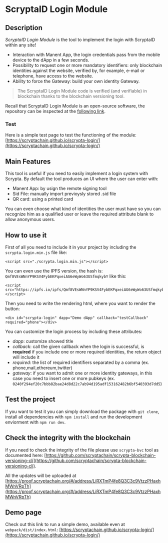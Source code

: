 # ScryptaID Login Module

## Description
*ScryptaID Login Module* is the tool to implement the login with ScryptaID within any site!

- Interaction with Manent App, the login credentials pass from the mobile device to the dApp in a few seconds.
- Possibility to request one or more mandatory identifiers: only blockchain identities against the website, verified by, for example, e-mail or telephone, have access to the website.
- Ability to force the Gateway: build your own identity Gateway.

> The ScryptaID Login Module code is verified (and verifiable) in blockchain thanks to the blockchain versioning tool.


Recall that ScryptaID Login Module is an open-source software, the repository can be inspected at the [following link](https://github.com/scryptachain/scrypta-login).

### Test
Here is a simple test page to test the functioning of the module:
[https://scryptachain.github.io/scrypta-login/](https://scryptachain.github.io/scrypta-login/)

## Main Features

This tool is useful if you need to easily implement a login system with Scrypta. By default the tool produces an UI where the user can enter with:

- Manent App: by usign the remote signing tool
- Sid File: manually import previoysly stored .sid file
- QR card: using a printed card

You can even choose what kind of identities the user must have so you can recognize him as a qualified user or leave the required attribute blank to allow anonymous users.

## How to use it

First of all you need to include it in your project by including the `scrypta.login.min.js` file like:

```
<script src="./scrypta.login.min.js"></script>
```

You can even use the IPFS version, the hash is: `Qmf8VEsWNnYP9KSV4FybEKPqxeiAG6eWyWo63USfmqkybY` like this:

```
<script src="https://ipfs.io/ipfs/Qmf8VEsWNnYP9KSV4FybEKPqxeiAG6eWyWo63USfmqkybY"></script>
```

Then you need to write the rendering html, where you want to render the button:

```
<div id="scrypta-login" dapp="Demo dApp" callback="testCallback" required="phone"></div>
```

You can customize the login process by including these attributes:
- _dapp_: customize showed title
- _callback_: call the given callback when the login is successful, is **required** if you include one or more required identities, the return object will include it
- _required_: the list of required identifiers separated by a comma (ex. phone,mail,ethereum,twitter)
- _gateway_: if you want to admit one or more identity gateways, in this case you need to insert one or more pubkeys (ex. `0240f294ef20c7bbb82bae24d8d22c7ab94d195adf153162482b6bf540393d7dd5`)

## Test the project

If you want to test it you can simply download the package with `git clone`, install all dependencies with `npm install` and run the development enviorment with `npm run dev`.

## Check the integrity with the blockchain

If you need to check the integrity of the file please use `scrypta-bvc` tool as documented here: [https://github.com/scryptachain/scrypta-blockchain-versioning-cli](https://github.com/scryptachain/scrypta-blockchain-versioning-cli).

All the updates will be uploaded at [https://proof.scryptachain.org/#/address/LiRXTmP4fe8Q3C3c9VtzzPHaxhMWnVRpTh](https://proof.scryptachain.org/#/address/LiRXTmP4fe8Q3C3c9VtzzPHaxhMWnVRpTh)

## Demo page

Check out this link to run a simple demo, available even at `webpack/dist/index.html`: 
[https://scryptachain.github.io/scrypta-login/](https://scryptachain.github.io/scrypta-login/)
